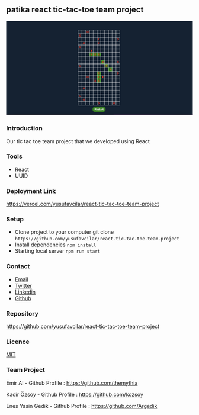 ## patika react tic-tac-toe team project

<img src="./public/tic-tac-toe-team-project.png" />

### Introduction

Our tic tac toe team project that we developed using React

### Tools

* React
* UUID

### Deployment Link

https://vercel.com/yusufavcilar/react-tic-tac-toe-team-project

### Setup

* Clone project to your computer git clone `https://github.com/yusufavcilar/react-tic-tac-toe-team-project`
* Install dependencies `npm install`
* Starting local server `npm run start`
  

### Contact

* <a href="mailto:yusufavcilar53@gmail.com" target="_blank">Email </a>
* [Twitter](https://twitter.com/yusufavcilarr)
* [Linkedin](https://www.linkedin.com/in/yusuf-avcilar/)
* [Github](https://github.com/yusufavcilar)

### Repository

https://github.com/yusufavcilar/react-tic-tac-toe-team-project

### Licence

[MIT](LICENCE)

### Team Project 

Emir Al - Github Profile : https://github.com/themythia

Kadir Özsoy - Github Profile : https://github.com/kozsoy

Enes Yasin Gedik - Github Profile : https://github.com/Argedik
